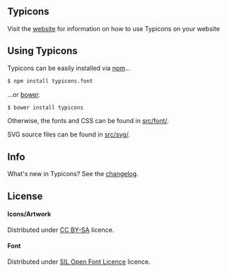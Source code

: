 ## Typicons

Visit the [website](http://s-ings.com/typicons) for information on how to use Typicons on your website

## Using Typicons

Typicons can be easily installed via [npm](http://www.npmjs.com)...

```bash
$ npm install typicons.font
```

...or [bower](http://www.bower.io/).

```bash
$ bower install typicons
```

Otherwise, the fonts and CSS can be found in [src/font/](https://github.com/stephenhutchings/typicons.font/tree/master/src/font).

SVG source files can be found in [src/svg/](https://github.com/stephenhutchings/typicons.font/tree/master/src/svg).

## Info

What's new in Typicons? See the [changelog](https://github.com/stephenhutchings/typicons.font/blob/master/CHANGELOG.md).

## License

#### Icons/Artwork

Distributed under
[CC BY-SA](http://creativecommons.org/licenses/by-sa/3.0/) licence.

#### Font

Distributed under
[SIL Open Font Licence](http://scripts.sil.org/cms/scripts/page.php?item_id=OFL_web) licence.
